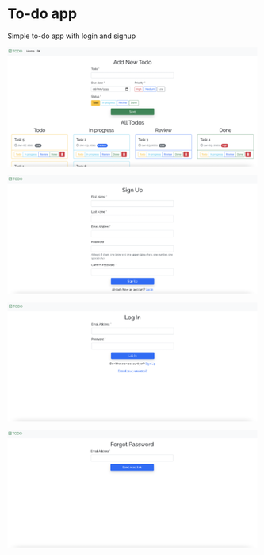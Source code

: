 # To-do app

Simple to-do app with login and signup

![Home](https://github.com/hi-i-am-ana/todo_app/blob/master/public/assets/home.png)

![Signup](https://github.com/hi-i-am-ana/todo_app/blob/master/public/assets/signup.png)

![Login](https://github.com/hi-i-am-ana/todo_app/blob/master/public/assets/login.png)

![Forgot password](https://github.com/hi-i-am-ana/todo_app/blob/master/public/assets/forgot_password.png)